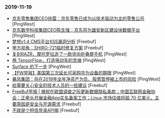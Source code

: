 ### 2019-11-19

* [京东零售集团CEO徐雷：京东零售已成为以技术驱动为主的零售公司](https://www.pingwest.com/w/197942) [PingWest]
* [京东数字科技集团CEO陈生强：京东将为雄安新区建设块数据平台](https://www.pingwest.com/w/197941) [PingWest]
* [梦想v1.4 CMS平台XSS漏洞分析](https://www.freebuf.com/vuls/218838.html) [Freebuf]
* [甲方视角：SHIRO-721临时修复方案](https://www.freebuf.com/vuls/220143.html) [Freebuf]
* [复刻RAZR，摩托罗拉造了一款竖向折叠屏手机](https://www.pingwest.com/a/197726) [PingWest]
* [用 TensorFlow，打造电动车的灵魂](https://www.pingwest.com/a/197051) [PingWest]
* [Surface 的下一步](https://www.pingwest.com/a/197904) [PingWest]
* [【PW早报】美国第三次延长可采购华为设备的期限](https://www.pingwest.com/w/197920) [PingWest]
* [暴风集团：存在2019年全年净资产为负、股票暂停被上市的风险](https://www.pingwest.com/w/197925) [PingWest]
* [给需要关心安全的技术人员的一些建议](https://www.freebuf.com/articles/neopoints/218991.html) [Freebuf]
* [FreeBuf早报 | 微软在欧盟调查之际更新数据隐私条款；中国互联网金融协会：正牵头开展金融App实名备案工作；Linux 市场估值将超 70 亿美元，主要原因是安全与开源需求](https://www.freebuf.com/news/220407.html) [Freebuf]
* [不就是个短信登录API嘛](https://www.freebuf.com/articles/web/219304.html) [Freebuf]
